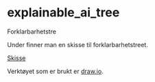 # explainable_ai_tree
Forklarbarhetstre 

Under finner man en skisse til forklarbarhetstreet. 

[Skisse](diagrams/Forklarbarhetstre.drawio.png)

Verktøyet som er brukt er [draw.io](https://draw.io). 